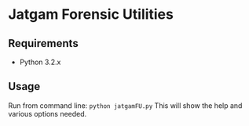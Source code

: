 # Jatgam Forensic Utilities

## Requirements

* Python 3.2.x

## Usage

Run from command line:
`python jatgamFU.py`
This will show the help and various options needed.